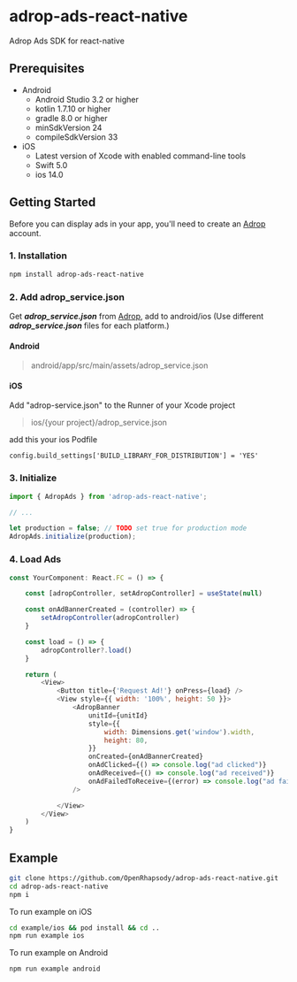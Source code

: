 # adrop-ads-react-native

Adrop Ads SDK for react-native


Prerequisites
-------------
- Android
    - Android Studio 3.2 or higher
    - kotlin 1.7.10 or higher
    - gradle 8.0 or higher
    - minSdkVersion 24
    - compileSdkVersion 33
- iOS
    - Latest version of Xcode with enabled command-line tools
    - Swift 5.0
    - ios 14.0

Getting Started
---------------

Before you can display ads in your app, you'll need to create an [Adrop](https://adrop.io) account.


### 1. Installation

```sh
npm install adrop-ads-react-native
```

### 2. Add adrop_service.json

Get ***adrop_service.json*** from [Adrop](https://adrop.io), add to android/ios
(Use different ***adrop_service.json*** files for each platform.)

#### Android
> android/app/src/main/assets/adrop_service.json

#### iOS

Add "adrop-service.json" to the Runner of your Xcode project
> ios/{your project}/adrop_service.json

add this your ios Podfile

```
config.build_settings['BUILD_LIBRARY_FOR_DISTRIBUTION'] = 'YES'
```

### 3. Initialize
```js
import { AdropAds } from 'adrop-ads-react-native';

// ...

let production = false; // TODO set true for production mode
AdropAds.initialize(production);
```

### 4. Load Ads

```js
const YourComponent: React.FC = () => {

    const [adropController, setAdropController] = useState(null)

    const onAdBannerCreated = (controller) => {
        setAdropController(adropController)
    }

    const load = () => {
        adropController?.load()
    }

    return (
        <View>
            <Button title={'Request Ad!'} onPress={load} />
            <View style={{ width: '100%', height: 50 }}>
                <AdropBanner
                    unitId={unitId}
                    style={{
                        width: Dimensions.get('window').width,
                        height: 80,
                    }}
                    onCreated={onAdBannerCreated}
                    onAdClicked={() => console.log("ad clicked")}
                    onAdReceived={() => console.log("ad received")}
                    onAdFailedToReceive={(error) => console.log("ad failed to receive, ", error)}
                />

            </View>
        </View>
    )
}

```

## Example

```sh
git clone https://github.com/OpenRhapsody/adrop-ads-react-native.git
cd adrop-ads-react-native
npm i
```

To run example on iOS
```sh
cd example/ios && pod install && cd ..
npm run example ios
```

To run example on Android
```sh
npm run example android
```
